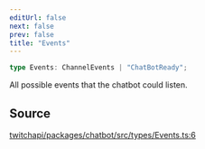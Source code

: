 ```yaml
---
editUrl: false
next: false
prev: false
title: "Events"
---
```


```ts
type Events: ChannelEvents | "ChatBotReady";
```

All possible events that the chatbot could listen.

## Source

[twitchapi/packages/chatbot/src/types/Events.ts:6](https://github.com/pablornc/twitchapi//blob/3baa008ac8be1133cbb9253985d5d4cd48b4e780/packages/chatbot/src/types/Events.ts#L6)
